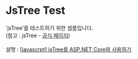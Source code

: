 # JsTree Test

'jsTree'를 테스트하기 위한 셈플입니다.<br />
(참고 : jsTree - [공식 페이지](https://www.jstree.com/))<br />
<br />
설명 : [[javascrpt] jsTree를 ASP.NET Core와 사용하기](https://blog.danggun.net/7951)<br />
<br />
